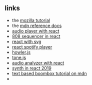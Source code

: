 ## links 

* the [mozilla tutorial](/Users/mk/Development/the-resources/data/resources/mk/projects/jk-coding)
* the [mdn reference docs](https://developer.mozilla.org/en-US/docs/Web/API/Web_Audio_API/Best_practices)
* [audio player with react](https://www.youtube.com/watch?v=f9SEs7UhFBs)
* [808 sequencer in react](https://www.youtube.com/watch?v=LkzNk0qgW50)
* [react with svg](https://www.youtube.com/watch?v=DjhGQAeHHEY)
* [react spotify player](https://www.youtube.com/watch?v=iKEZVacn5cI)
* [howler.js](https://www.npmjs.com/package/howler)
* [tone.js](https://www.npmjs.com/package/tone)
* [audio analyzer with react](https://www.twilio.com/blog/audio-visualisation-web-audio-api--react)
* [synth in react 2019](https://levelup.gitconnected.com/the-web-is-alive-with-the-sound-of-react-bb0713aa1010)
* [text based boombox tutorial on mdn](https://developer.mozilla.org/en-US/docs/Web/API/Web_Audio_API/Using_Web_Audio_API)
* 
